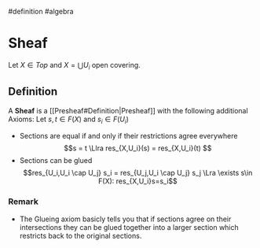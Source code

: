 #definition
#algebra
# Sheaf
Let $X \in Top$ and $X = \bigcup U_i$ open covering.
## Definition
A **Sheaf** is a [[Presheaf#Definition|Presheaf]] with the following additional Axioms:
Let $s,t \in F(X)$ and $s_i \in F(U_i)$
- Sections are equal if and only if their restrictions agree everywhere
$$s = t \Llra res_{X,U_i}(s) = res_{X,U_i}(t) $$
- Sections can be glued
$$res_{U_i,U_i \cap U_j} s_i = res_{U_j,U_i \cap U_j} s_j \Lra \exists s\in F(X): res_{X,U_i}s=s_i$$

### Remark
- The Glueing axiom basicly tells you that if sections agree on their intersections they can be glued together into a larger section which restricts back to the original sections.
